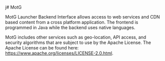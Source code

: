 j# MotG

MotG Launcher Backend Interface allows access to web services and CDN based content from a cross platform application.
The frontend is programmed in Java while the backend uses native languages.

MotG includes other services such as geo-location, API access, and security algorithms that are subject to use by the Apache License. The Apache License can be found here: https://www.apache.org/licenses/LICENSE-2.0.html.
